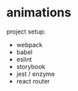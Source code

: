 # animations

 project setup:
 - webpack
 - babel
 - eslint
 - storybook
 - jest / enzyme
 - react router

